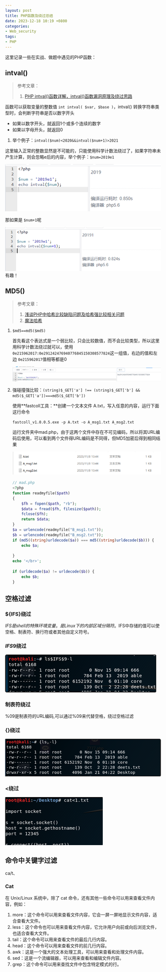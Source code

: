 ```yaml
---
layout: post
title: PHP函数及绕过总结
date: 2023-12-18 10:19 +0800
categories:
- Web_security
tags:
- PHP
---
```

这里记录一些在实战、做题中遇见的PHP函数：

## intval()

> 参考文章：
>
> 1. [PHP intval()函数详解，intval()函数漏洞原理及绕过思路](https://blog.csdn.net/wangyuxiang946/article/details/131156104)

函数可以获取变量的整数值 `int intval( $var, $base )`，intval() 转换字符串类型时，会判断字符串是否以数字开头

- 如果以数字开头，就返回1个或多个连续的数字
- 如果以字母开头，就返回0

1. 举个例子：`intval($num)<2020&&intval($num+1)>2021`

这里输入正常的整数显然是不可能的，只能使用科学计数法绕过了，如果字符串未产生计算，则会忽略e后的内容，举个例子：`$num=2019e1`

![image.png](/images/PHP%E5%87%BD%E6%95%B0%E5%8F%8A%E7%BB%95%E8%BF%87%E6%80%BB%E7%BB%93.assets/1702451695598-93802fd9-b7c4-42d7-bdf2-8ade5aad50c9.png)

那如果是 `$num+1`呢

![image.png](/images/PHP%E5%87%BD%E6%95%B0%E5%8F%8A%E7%BB%95%E8%BF%87%E6%80%BB%E7%BB%93.assets/1702451669043-71c1f91e-74de-429b-bf67-386f1f5439f4.png)有趣！


## MD5()

> 参考文章：
>
> 1. [浅谈PHP中哈希比较缺陷问题及哈希强比较相关问题](https://mochu.blog.csdn.net/article/details/114494427)
> 2. [魔法哈希](https://github.com/spaze/hashes/blob/master/md5.md)

1. `$md5==md5($md5)` 

   首先看这个表达式是一个弱比较，只会比较数值，而不会比较类型，所以这里用科学计数法绕过就可以，使用 `0e215962017:0e291242476940776845150308577824`这一组值，右边的值和左边 `0e215962017`值相等都是0

   ![image.png](/images/PHP%E5%87%BD%E6%95%B0%E5%8F%8A%E7%BB%95%E8%BF%87%E6%80%BB%E7%BB%93.assets/1702450850833-f6955a56-826e-4984-af81-68aac353acfd.png)

2. 强碰撞强比较：`(string)$_GET['a'] !== (string)$_GET['b'] && md5($_GET['a'])===md5($_GET['b'])`

   使用**fastcoll工具：**创建一个文本文件 A.txt，写入任意的内容，运行下面这行命令

   `fastcoll_v1.0.0.5.exe -p A.txt -o A_msg1.txt A_msg2.txt`

   运行文件夹中mad.php，由于这两个文件中存在不可见编码，所以将其URL编码后使用，可以看到两个文件得URL编码是不同得，但MD5加密后得到相同结果

   ![image.png](/images/PHP%E5%87%BD%E6%95%B0%E5%8F%8A%E7%BB%95%E8%BF%87%E6%80%BB%E7%BB%93.assets/1702539085608-e8fd4dc1-d3b1-44ad-afe8-87994f0f00c5.png)

   ```php
   // mad.php
   <?php
   function readmyfile($path)
   {
       $fh = fopen($path, "rb");
       $data = fread($fh, filesize($path));
       fclose($fh);
       return $data;
   }
   $a = urlencode(readmyfile("B_msg1.txt"));
   $b = urlencode(readmyfile("B_msg2.txt"));
   if (md5((string)urldecode($a)) === md5((string)urldecode($b))) {
       echo $a;
      
   }
   echo '</br>';
   
   if (urldecode($a) != urldecode($b)) {
       echo $b;
   }
   ```

   

## 空格过滤

### ${IFS}绕过

$IFS是shell的特殊环境变量，是Linux下的内部区域分隔符。$IFS中存储的值可以使空格、制表符、换行符或者其他自定义符号。

### $IFS$9绕过

![image.png](/images/PHP%E5%87%BD%E6%95%B0%E5%8F%8A%E7%BB%95%E8%BF%87%E6%80%BB%E7%BB%93.assets/1702452601896-03adbca5-ec85-4cc1-82b8-abc7402afa24.png)



### 制表符绕过

%09是制表符的URL编码,可以通过%09来代替空格，绕过空格过滤


### {}绕过

![image.png](/images/PHP%E5%87%BD%E6%95%B0%E5%8F%8A%E7%BB%95%E8%BF%87%E6%80%BB%E7%BB%93.assets/1702452664805-c0e9e97e-de29-48b2-bde1-5ae3dbea6286.png)



### <绕过

![image.png](/images/PHP%E5%87%BD%E6%95%B0%E5%8F%8A%E7%BB%95%E8%BF%87%E6%80%BB%E7%BB%93.assets/1702452693624-af47418a-208a-4799-a56b-9201d49ca4d8.png)

## 命令中关键字过滤

ca/t、


### Cat

在 Unix/Linux 系统中，除了 cat 命令，还有其他一些命令可以用来查看文件内容，例如：

1.  more：这个命令可以用来查看文件内容，它会一屏一屏地显示文件内容，适合查看大文件。 
2.  less：这个命令也可以用来查看文件内容，它允许用户向前或向后浏览文件，也适合查看大文件。 
3.  tail：这个命令可以用来查看文件的最后几行内容。 
4.  head：这个命令可以用来查看文件的前几行内容。 
5.  awk：这是一个强大的文本处理工具，可以用来查看和处理文件内容。 
6.  sed：这是一个流编辑器，可以用来查看和编辑文件内容。 
7.  grep：这个命令可以用来查找文件中包含特定模式的行。 
